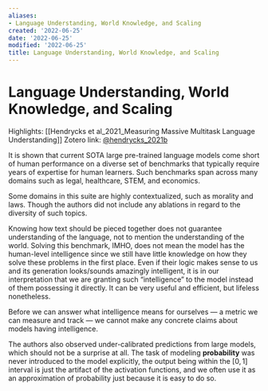 ```yaml
---
aliases:
- Language Understanding, World Knowledge, and Scaling
created: '2022-06-25'
date: '2022-06-25'
modified: '2022-06-25'
title: Language Understanding, World Knowledge, and Scaling
---
```


# Language Understanding, World Knowledge, and Scaling

Highlights: [[Hendrycks et al_2021_Measuring Massive Multitask Language Understanding]]
Zotero link: [@hendrycks_2021b](zotero://select/items/@hendrycks_2021b)

It is shown that current SOTA large pre-trained language models come short of human performance on a diverse set of benchmarks that typically require years of expertise for human learners. Such benchmarks span across many domains such as legal, healthcare, STEM, and economics.

Some domains in this suite are highly contextualized, such as morality and laws. Though the authors did not include any ablations in regard to the diversity of such topics.

Knowing how text should be pieced together does not guarantee understanding of the language, not to mention the understanding of the world. Solving this benchmark, IMHO, does not mean the model has the human-level intelligence since we still have little knowledge on how they solve these problems in the first place. Even if their logic makes sense to us and its generation looks/sounds amazingly intelligent, it is in our interpretation that we are granting such “intelligence” to the model instead of them possessing it directly. It can be very useful and efficient, but lifeless nonetheless.

Before we can answer what intelligence means for ourselves — a metric we can measure and track — we cannot make any concrete claims about models having intelligence.

The authors also observed under-calibrated predictions from large models, which should not be a surprise at all. The task of modeling **probability** was never introduced to the model explicitly, the output being within the $[0, 1]$ interval is just the artifact of the activation functions, and we often use it as an approximation of probability just because it is easy to do so.